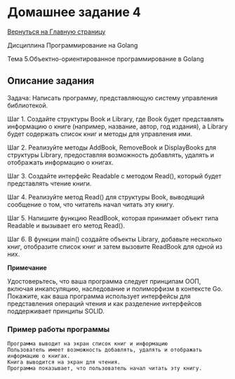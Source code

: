 # Домашнее задание 4

[Вернуться на Главную страницу](../../../README.MD)

Дисциплина
Программирование на Golang

Тема 5.Объектно-ориентированное программирование в Golang
 
## Описание задания

Задача: Написать программу, представляющую систему управления библиотекой.

Шаг 1. Создайте структуры Book и Library, где Book будет представлять информацию о книге (например, название, автор, год издания), а Library будет содержать список книг и методы для управления ими.

Шаг 2. Реализуйте методы AddBook, RemoveBook и DisplayBooks для структуры Library, предоставляя возможность добавлять, удалять и отображать информацию о книгах.

Шаг 3. Создайте интерфейс Readable с методом Read(), который будет представлять чтение книги.

Шаг 4. Реализуйте метод Read() для структуры Book, выводящий сообщение о том, что читатель начал читать эту книгу.

Шаг 5. Напишите функцию ReadBook, которая принимает объект типа Readable и вызывает его метод Read().

Шаг 6. В функции main() создайте объекты Library, добавьте несколько книг, отобразите список книг и затем вызовите ReadBook для одной из них.

**Примечание**

Удостоверьтесь, что ваша программа следует принципам ООП, включая инкапсуляцию, наследование и полиморфизм в контексте Go.
Покажите, как ваша программа использует интерфейсы для представления операций чтения и как разделение интерфейсов поддерживает принципы SOLID.

### Пример работы программы

    Программа выводит на экран список книг и информацию
    Пользователь имеет возможность добавлять, удалять и отображать информацию о книгах.
    Книга выводится на экран для чтения.
    Программа показывает, что пользователь начал читать эту книгу.

